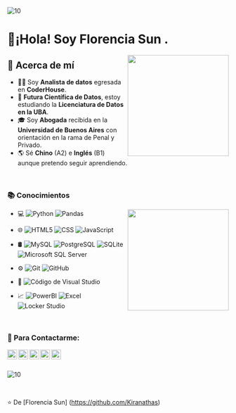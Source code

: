 

![10](https://user-images.githubusercontent.com/55170175/114474409-87dd6800-9bcc-11eb-9ca0-538bd30ae29b.png)


<h1> 👋¡Hola! Soy Florencia Sun . </h1>
<img align = 'right' src = "https://media.giphy.com/media/YPQ62IX4xd60xJDaBu/giphy.gif" width = "230">

<h2> 🌻 Acerca de mí </h2>

- 👩‍💻 Soy **Analista de datos** egresada en **CoderHouse**.
- 🧮 **Futura Científica de Datos**, estoy estudiando la **Licenciatura de Datos en la UBA**.
- 🎓 Soy **Abogada** recibida en la **Universidad de Buenos Aires** con orientación en la rama de Penal y Privado.
- 🌎 Sé **Chino** (A2) e **Inglés** (B1) aunque pretendo seguir aprendiendo.


<br/>
<h3> 📚 Conocimientos </h3>

<img align = 'right' src = "https://media.giphy.com/media/Yr6KlhMdKRnM6CY40W/giphy.gif" width = "230">

<div>
  
- 💻 
  ![Python](https://img.shields.io/badge/-Python-333333?style=flat&logo=python)
  ![Pandas](https://img.shields.io/badge/-pandas-333333?style=flat&logo=pandas)
  
- 🌐 
  ![HTML5](https://img.shields.io/badge/-HTML5-333333?style=flat&logo=HTML5)
  ![CSS](https://img.shields.io/badge/-CSS-333333?style=flat&logo=CSS3&logoColor=1572B6)
  ![JavaScript](https://img.shields.io/badge/-JavaScript-333333?style=flat&logo=javascript)
  
- 🛢
  ![MySQL](https://img.shields.io/badge/-MySQL-333333?style=flat&logo=mysql)
  ![PostgreSQL](https://img.shields.io/badge/-PostgreSQL-333333?style=flat&logo=postgresql)
  ![SQLite](https://img.shields.io/badge/-SQLite-333333?style=flat&logo=sqlite)
  ![Microsoft SQL Server](https://img.shields.io/badge/-Microsoft_SQL_Serve-333333?style=flat&logo=Microsoft_SQL_Serve)
  
- ⚙️ 
  ![Git](https://img.shields.io/badge/-Git-333333?style=flat&logo=git)
  ![GitHub](https://img.shields.io/badge/-GitHub-333333?style=flat&logo=github)
  
- 🔧 
  ![Código de Visual Studio](https://img.shields.io/badge/-Visual%20Studio%20Code-333333?style=flat&logo=visual-studio-code&logoColor=007ACC)

  
- 📈 
  ![PowerBI](https://img.shields.io/badge/-PowerBI-333333?style=flat&logo=PowerBI)
  ![Excel](https://img.shields.io/badge/-Excel-333333?style=flat&logo=Excel)
  ![Locker Studio](https://img.shields.io/badge/-LockerStudio-333333?style=flat&logo=LockerStudio)
</div>
<br/>


<h3> 📲 Para Contactarme:  </h3>

<p>
  <a href="https://br.linkedin.com/in/florencia-sun">
    <img align="left" alt="Florencia Sun's LinkdeIn" width="22px" src="https://cdn.jsdelivr.net/npm/simple-icons@3.5.0/icons/linkedin.svg" />
  </a>
  <a href="mailto:sunflorencia98@gmail.com">
    <img align="left" alt="GMail" width="22px" src="https://cdn.jsdelivr.net/npm/simple-icons@3.5.0/icons/gmail.svg" />
  </a>
  <a href="https://www.hackerrank.com/fsun1998?hr_r=1">
    <img align="left"  alt="HackerRank Profile" width="22px" src="https://cdn.jsdelivr.net/npm/simple-icons@3.5.0/icons/hackerrank.svg"  />
  </a>
  <a href="https://api.whatsapp.com/send?phone=541157668937">
    <img align="left"  alt="WhatsApp" width="22px" src="https://cdn.jsdelivr.net/npm/simple-icons@3.5.0/icons/whatsapp.svg"  />
  </a>
  <a href="https://www.instagram.com/kiranathas/?hl=es-la">
    <img align="left" alt="Florencia Sun's Instagram" width="22px" src="https://cdn.jsdelivr.net/npm/simple-icons@3.5.0/icons/instagram.svg" />
  </a>
</p>
<br/>
<br/>

![10](https://user-images.githubusercontent.com/55170175/114474409-87dd6800-9bcc-11eb-9ca0-538bd30ae29b.png)

<br/>

⭐️ De [Florencia Sun] (https://github.com/Kiranathas)
